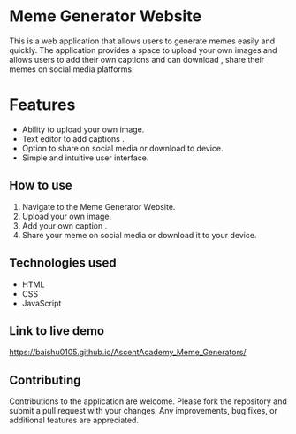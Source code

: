 #  Meme Generator Website
This is a web application that allows users to generate memes easily and quickly. The application provides a space to upload your own images and allows users to add their own captions and can download , share their memes on social media platforms.

# Features

-   Ability to upload your own image.
-   Text editor to add captions .
-   Option to share on social media or download to device.
-   Simple and intuitive user interface.

## How to use
1.  Navigate to the Meme Generator Website.
2.  Upload your own image.
3.  Add your own caption .
4.  Share your meme on social media or download it to your device.


## Technologies used

 - HTML
 - CSS
 - JavaScript

## Link to live demo
https://baishu0105.github.io/AscentAcademy_Meme_Generators/


## Contributing
Contributions to the application are welcome. Please fork the repository and submit a pull request with your changes. Any improvements, bug fixes, or additional features are appreciated.

